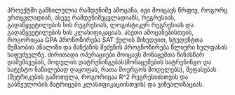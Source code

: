 პროექტში განხილულია რამდენიმე ამოცანა, იგი მოიცავს წრფივ, როგორც ერთცვლადიან, ასევე რამდენიმეცვლადიანს, რეგრესიას, გადაწყვეტილების ხის რეგრესიას, ლოგისტიკურ რეგრესიას და გადაწყვეტილების ხის კლასიფიკაციას. ასეთი ამოცანებისთვის, როგორიცაა GPA პრონოზირება SAT ქულის მიხედვით, სტუდენტთა მუშაობის ანალიზი და მანქანის შეძენის პროგნოზირება წლიური ხელფასის საფუძველზე.
ძირითადი ოპერაციები მოიცავს მონაცემთა წინასწარ დამუშავებას, მოდელის დატრენინგებას(მონაცემების სატრენინგო და სატესტო ნაწილებად დაყოფას, რათა მოერგოს მოდელებს), შეფასებას (მეტრიკების გამოთვლა, როგორიცაა R^2 რეგრესიისთვის და გაბნეულობის მატრიცები კლასიფიკაციისთვის) და ვიზუალიზაციას.
